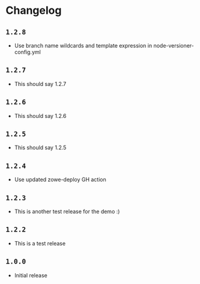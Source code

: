 # Changelog

## `1.2.8`

- Use branch name wildcards and template expression in node-versioner-config.yml

## `1.2.7`

- This should say 1.2.7

## `1.2.6`

- This should say 1.2.6

## `1.2.5`

- This should say 1.2.5

## `1.2.4`

- Use updated zowe-deploy GH action

## `1.2.3`

- This is another test release for the demo :)

## `1.2.2`

- This is a test release

## `1.0.0`

- Initial release
